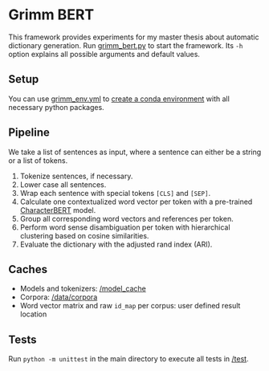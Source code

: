 # Grimm BERT

This framework provides experiments for my master thesis about automatic dictionary generation.
Run [grimm_bert.py](/grimm_bert.py) to start the framework. Its `-h` option explains all possible arguments and default
values.

## Setup

You can use [grimm_env.yml](/grimm_env.yml)
to [create a conda environment](https://docs.conda.io/projects/conda/en/latest/user-guide/tasks/manage-environments.html#creating-an-environment-from-an-environment-yml-file)
with all necessary python packages.

## Pipeline

We take a list of sentences as input, where a sentence can either be a string or a list of tokens.

1. Tokenize sentences, if necessary.
2. Lower case all sentences.
3. Wrap each sentence with special tokens `[CLS]` and `[SEP]`.
4. Calculate one contextualized word vector per token with a
   pre-trained [CharacterBERT](https://github.com/helboukkouri/character-bert) model.
5. Group all corresponding word vectors and references per token.
6. Perform word sense disambiguation per token with hierarchical clustering based on cosine similarities.
7. Evaluate the dictionary with the adjusted rand index (ARI).

## Caches

- Models and tokenizers: [/model_cache](/model_cache)
- Corpora: [/data/corpora](/data/corpora)
- Word vector matrix and raw `id_map` per corpus: user defined result location

## Tests

Run `python -m unittest` in the main directory to execute all tests in [/test](/test).
